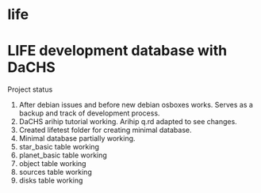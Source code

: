 # life
# LIFE development database with DaCHS

Project status
1. After debian issues and before new debian osboxes works. Serves as a backup and track of development process.
2. DaCHS arihip tutorial working. Arihip q.rd adapted to see changes.
3. Created lifetest folder for creating minimal database.
4. Minimal database partially working.
5. star_basic table working
6. planet_basic table working
7. object table working
8. sources table working
9. disks table working
